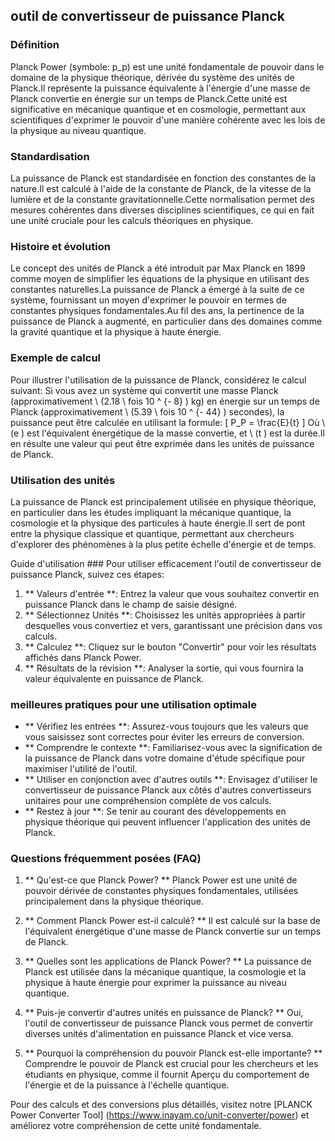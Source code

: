 ## outil de convertisseur de puissance Planck

### Définition
Planck Power (symbole: p_p) est une unité fondamentale de pouvoir dans le domaine de la physique théorique, dérivée du système des unités de Planck.Il représente la puissance équivalente à l'énergie d'une masse de Planck convertie en énergie sur un temps de Planck.Cette unité est significative en mécanique quantique et en cosmologie, permettant aux scientifiques d'exprimer le pouvoir d'une manière cohérente avec les lois de la physique au niveau quantique.

### Standardisation
La puissance de Planck est standardisée en fonction des constantes de la nature.Il est calculé à l'aide de la constante de Planck, de la vitesse de la lumière et de la constante gravitationnelle.Cette normalisation permet des mesures cohérentes dans diverses disciplines scientifiques, ce qui en fait une unité cruciale pour les calculs théoriques en physique.

### Histoire et évolution
Le concept des unités de Planck a été introduit par Max Planck en 1899 comme moyen de simplifier les équations de la physique en utilisant des constantes naturelles.La puissance de Planck a émergé à la suite de ce système, fournissant un moyen d'exprimer le pouvoir en termes de constantes physiques fondamentales.Au fil des ans, la pertinence de la puissance de Planck a augmenté, en particulier dans des domaines comme la gravité quantique et la physique à haute énergie.

### Exemple de calcul
Pour illustrer l'utilisation de la puissance de Planck, considérez le calcul suivant:
Si vous avez un système qui convertit une masse Planck (approximativement \ (2.18 \ fois 10 ^ {- 8} \) kg) en énergie sur un temps de Planck (approximativement \ (5.39 \ fois 10 ^ {- 44} \) secondes), la puissance peut être calculée en utilisant la formule:
\[ P_P = \frac{E}{t} \]
Où \ (e \) est l'équivalent énergétique de la masse convertie, et \ (t \) est la durée.Il en résulte une valeur qui peut être exprimée dans les unités de puissance de Planck.

### Utilisation des unités
La puissance de Planck est principalement utilisée en physique théorique, en particulier dans les études impliquant la mécanique quantique, la cosmologie et la physique des particules à haute énergie.Il sert de pont entre la physique classique et quantique, permettant aux chercheurs d'explorer des phénomènes à la plus petite échelle d'énergie et de temps.

Guide d'utilisation ###
Pour utiliser efficacement l'outil de convertisseur de puissance Planck, suivez ces étapes:
1. ** Valeurs d'entrée **: Entrez la valeur que vous souhaitez convertir en puissance Planck dans le champ de saisie désigné.
2. ** Sélectionnez Unités **: Choisissez les unités appropriées à partir desquelles vous convertiez et vers, garantissant une précision dans vos calculs.
3. ** Calculez **: Cliquez sur le bouton "Convertir" pour voir les résultats affichés dans Planck Power.
4. ** Résultats de la révision **: Analyser la sortie, qui vous fournira la valeur équivalente en puissance de Planck.

### meilleures pratiques pour une utilisation optimale
- ** Vérifiez les entrées **: Assurez-vous toujours que les valeurs que vous saisissez sont correctes pour éviter les erreurs de conversion.
- ** Comprendre le contexte **: Familiarisez-vous avec la signification de la puissance de Planck dans votre domaine d'étude spécifique pour maximiser l'utilité de l'outil.
- ** Utiliser en conjonction avec d'autres outils **: Envisagez d'utiliser le convertisseur de puissance Planck aux côtés d'autres convertisseurs unitaires pour une compréhension complète de vos calculs.
- ** Restez à jour **: Se tenir au courant des développements en physique théorique qui peuvent influencer l'application des unités de Planck.

### Questions fréquemment posées (FAQ)

1. ** Qu'est-ce que Planck Power? **
Planck Power est une unité de pouvoir dérivée de constantes physiques fondamentales, utilisées principalement dans la physique théorique.

2. ** Comment Planck Power est-il calculé? **
Il est calculé sur la base de l'équivalent énergétique d'une masse de Planck convertie sur un temps de Planck.

3. ** Quelles sont les applications de Planck Power? **
La puissance de Planck est utilisée dans la mécanique quantique, la cosmologie et la physique à haute énergie pour exprimer la puissance au niveau quantique.

4. ** Puis-je convertir d'autres unités en puissance de Planck? **
Oui, l'outil de convertisseur de puissance Planck vous permet de convertir diverses unités d'alimentation en puissance Planck et vice versa.

5. ** Pourquoi la compréhension du pouvoir Planck est-elle importante? **
Comprendre le pouvoir de Planck est crucial pour les chercheurs et les étudiants en physique, comme il fournit Aperçu du comportement de l'énergie et de la puissance à l'échelle quantique.

Pour des calculs et des conversions plus détaillés, visitez notre [PLANCK Power Converter Tool] (https://www.inayam.co/unit-converter/power) et améliorez votre compréhension de cette unité fondamentale.